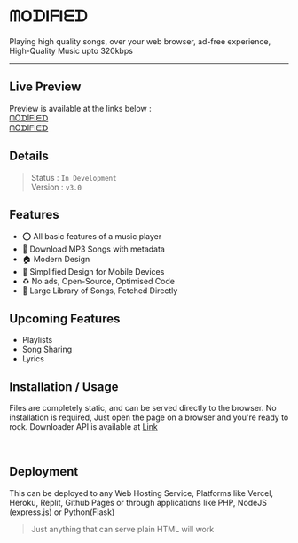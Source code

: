 # ᗰOᗪIᖴIᗴᗪ

 <p>Playing high quality songs, over your web browser, ad-free experience, High-Quality Music upto 320kbps</p>
 
---

## Live Preview
Preview is available at the links below : <br>
[ᗰOᗪIᖴIᗴᗪ](https://mediaxr.netlify.app)<br>
[ᗰOᗪIᖴIᗴᗪ](https://saavn.codeforkers.tk)

## Details
> Status : `In Development`<br>
Version : `v3.0` <br>
## Features
- ⭕ All basic features of a music player
- :green_apple: Download MP3 Songs with metadata
- 🏠 Modern Design
- 📱 Simplified Design for Mobile Devices
- ♻ No ads, Open-Source, Optimised Code
- 🎵 Large Library of Songs, Fetched Directly
  
## Upcoming Features
- Playlists
- Song Sharing
- Lyrics
  
## Installation / Usage

Files are completely static, and can be served directly to the browser. No installation is required, Just open the page on a browser and you're ready to rock.
Downloader API is available at [Link](https://github.com/wiz64/saadhna-mp3-server)

<br>

## Deployment
This can be deployed to any Web Hosting Service, Platforms like Vercel, Heroku, Replit, Github Pages or through applications like PHP, NodeJS (express.js) or Python(Flask)

> Just anything that can serve plain HTML will work

<br>
